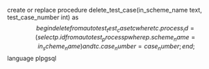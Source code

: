 create or replace procedure delete_test_case(in_scheme_name text, test_case_number int)
as $$
begin
	delete from autotest_test_case tc where tc.process_id = (select p.id from autotest_process p where p.scheme_name = in_scheme_name) and tc.case_number = case_number;
end; $$
language plpgsql

